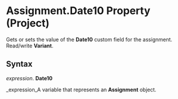 
# Assignment.Date10 Property (Project)

Gets or sets the value of the  **Date10** custom field for the assignment. Read/write **Variant**.


## Syntax

 _expression_. **Date10**

 _expression_A variable that represents an  **Assignment** object.

